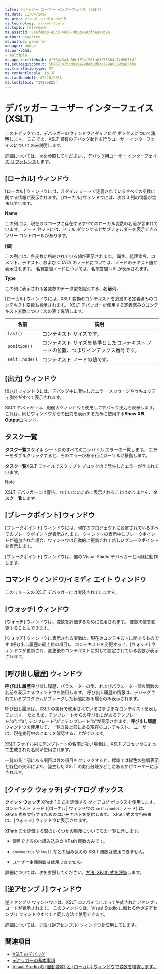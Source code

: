 ```yaml
---
title: デバッガー ユーザー インターフェイス (XSLT)
ms.date: 11/04/2016
ms.prod: visual-studio-dev15
ms.technology: vs-xml-tools
ms.topic: reference
ms.assetid: 846fdabd-e5c3-4688-9b0d-a93fbeea1b96
author: gewarren
ms.author: gewarren
manager: douge
ms.workload:
- multiple
ms.openlocfilehash: df50443a4a86e1524f20fa61275364b7c6603fdf
ms.sourcegitcommit: 5b767247b3d819a99deb0dbce729a0562b9654ba
ms.translationtype: MT
ms.contentlocale: ja-JP
ms.lasthandoff: 07/20/2018
ms.locfileid: "39176025"
---
```

# <a name="debugger-user-interface-xslt"></a>デバッガー ユーザー インターフェイス (XSLT)

このトピックでは、デバッガーのウィンドウとダイアログ ボックスについて説明します。 ここでは、XSLT 固有のデバッグ動作を行うユーザー インターフェイスについてのみ説明します。

詳細については、次を参照してください。、[デバッグ用ユーザー インターフェイス リファレンス](../debugger/debugging-user-interface-reference.md)します。

## <a name="locals-window"></a>[ローカル] ウィンドウ
 [ローカル] ウィンドウには、スタイル シートで定義されているすべての変数に関する情報が表示されます。 [ローカル] ウィンドウには、次の 3 列の情報が含まれています。

 **Name**

 この列には、現在のスコープに存在するすべてのローカル変数の名前が含まれています。 ノード セットには、ドリル ダウンするとサブフォルダーを表示できるツリー コントロールがあります。

 **[値]**

 この列には、各変数に格納されている値が表示されます。 属性、処理命令、コメント、テキスト、および CDATA のノードについては、ノードのテキスト値が表示されます。 名前空間ノードについては、名前空間 URI が表示されます。

 **Type**

 この列に表示される各変数のデータ型を識別する、**名前**列。

 [ローカル] ウィンドウには、XSLT 変換のコンテキストを追跡する定義済みのコンテキスト変数も表示されます。 XSLT デバッガーが使用する定義済みのコンテキスト変数について次の表で説明します。

|名前|説明|
|----------|-----------------|
|`last()`|コンテキスト サイズです。|
|`position()`|コンテキスト サイズを基準としたコンテキスト ノードの位置、つまりインデックス番号です。|
|`self::node()`|コンテキスト ノードの値です。|

## <a name="output-window"></a>[出力] ウィンドウ
 [出力] ウィンドウには、デバッグ中に発生したエラー メッセージやセキュリティ例外がすべて表示されます。

 XSLT デバッガーは、別個のウィンドウを使用してデバッグ出力を表示します。 これは、同じウィンドウからの出力を表示するために使用する**Show XSL Output**コマンド。

## <a name="task-list"></a>タスク一覧
 **タスク一覧**スタイル シート内のすべてのコンパイル エラーの一覧します。 エラーをダブルクリックすると、そのエラーがある行にカーソルが移動します。

 **タスク一覧**XSLT ファイルでスクリプト ブロック内で発生したエラーが含まれています。

> [!NOTE]
> XSLT デバッガーには警告、れていないために表示されることはありません、**タスク一覧**します。

## <a name="breakpoints-window"></a>[ブレークポイント] ウィンドウ
 [ブレークポイント] ウィンドウには、現在のプロジェクトに設定されているすべてのブレークポイントが表示されます。 ウィンドウの表示中にブレークポイントが追加された場合、ウィンドウは自動的に更新されて新しいブレークポイントを表示します。

 [ブレークポイント] ウィンドウは、他の Visual Studio デバッガーと同様に動作します。

## <a name="command-windowimmediate-window"></a>コマンド ウィンドウ/イミディ エイト ウィンドウ
 このリリースの XSLT デバッガーには実装されていません。

## <a name="watch-window"></a>[ウォッチ] ウィンドウ
 [ウォッチ] ウィンドウは、変数を評価するために使用されます。 変数の値を変更することもできます。

 [ウォッチ] ウィンドウに表示される変数は、現在のコンテキストに関するものです (呼び出し履歴の最上位の項目)。 コンテキストを変更すると、[ウォッチ] ウィンドウが更新され、変更後のコンテキストに対して設定されている変数が表示されます。

## <a name="call-stack-window"></a>[呼び出し履歴] ウィンドウ
 **呼び出し履歴**呼び出し履歴、パラメーターの型、およびパラメーター値の関数の名前を表示するウィンドウを使用します。 呼び出し履歴の情報は、デバッグされているプログラムがブレークした状態にある場合のみ表示されます。

 呼び出し履歴は、XSLT の実行で使用されているさまざまなコンテキストを表しています。 たとえば、テンプレートからの呼び出しがあるテンプレート"b"に"a", テンプレート"a"にテンプレート"b"が表示されます、**呼び出し履歴**ウィンドウを使用して、一覧の最上部にある現在のコンテキスト。 ユーザーは、現在実行中のクエリを確認することができます。

 XSLT ファイル内にテンプレートの名前がない場合は、XSLT プロセッサによって生成された名前が使用されます。

 一覧の最上部にある項目以外の項目をクリックすると、標準では緑色の強調表示と緑色の矢印により、発生した XSLT の実行分岐がどこにあるかがユーザーに示されます。

## <a name="quickwatch-dialog-box"></a>[クイック ウォッチ] ダイアログ ボックス
 **クイック ウォッチ** XPath 1.0 式を評価する ダイアログ ボックスを使用します。 コンテキスト ノード ([ローカル] ウィンドウの `self::node()` ノード) は、XPath 式を実行するためのコンテキストを提供します。 XPath 式の実行結果は、[ウォッチ] ウィンドウに表示されます。

 XPath 式を評価する際のいくつかの制限について次の一覧に示します。

-   使用できるのは組み込みの XPath 関数のみです。

-   `document()` や `key()` などの組み込みの XSLT 関数は使用できません。

-   ユーザー定義関数は使用できません。

詳細については、次を参照してください。[方法: XPath 式を評価](../xml-tools/how-to-evaluate-an-xpath-expression.md)します。

## <a name="disassembly-window"></a>[逆アセンブリ] ウィンドウ
 逆アセンブリ ウィンドウには、XSLT コンパイラによって生成されたアセンブリ コードが表示されます。 このウィンドウは、Visual Studio に備わる他の逆アセンブリ ウィンドウすべてと同じ方法で使用できます。

 詳細については、[方法: [逆アセンブル] ウィンドウを使用して](../debugger/how-to-use-the-disassembly-window.md)します。

## <a name="see-also"></a>関連項目

- [XSLT のデバッグ](../xml-tools/debugging-xslt.md)
- [デバッガーの基本事項](../debugger/getting-started-with-the-debugger.md)
- [Visual Studio の [自動変数] と [ローカル] ウィンドウで変数を検査します。](../debugger/autos-and-locals-windows.md)